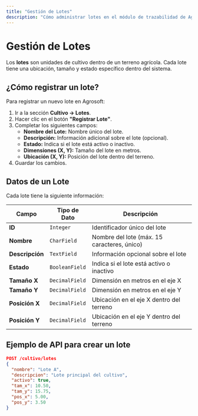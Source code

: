 ```yaml
---
title: "Gestión de Lotes"
description: "Cómo administrar lotes en el módulo de trazabilidad de Agrosoft."
---
```


# Gestión de Lotes

Los **lotes** son unidades de cultivo dentro de un terreno agrícola. Cada lote tiene una ubicación, tamaño y estado específico dentro del sistema.

## ¿Cómo registrar un lote?
Para registrar un nuevo lote en Agrosoft:
1. Ir a la sección **Cultivo → Lotes**.
2. Hacer clic en el botón **"Registrar Lote"**.
3. Completar los siguientes campos:
   - **Nombre del Lote:** Nombre único del lote.
   - **Descripción:** Información adicional sobre el lote (opcional).
   - **Estado:** Indica si el lote está activo o inactivo.
   - **Dimensiones (X, Y):** Tamaño del lote en metros.
   - **Ubicación (X, Y):** Posición del lote dentro del terreno.
4. Guardar los cambios.

## Datos de un Lote
Cada lote tiene la siguiente información:

| Campo           | Tipo de Dato  | Descripción |
|---------------|-------------|-------------|
| **ID**       | `Integer`    | Identificador único del lote |
| **Nombre**   | `CharField`  | Nombre del lote (máx. 15 caracteres, único) |
| **Descripción** | `TextField` | Información opcional sobre el lote |
| **Estado**   | `BooleanField` | Indica si el lote está activo o inactivo |
| **Tamaño X** | `DecimalField` | Dimensión en metros en el eje X |
| **Tamaño Y** | `DecimalField` | Dimensión en metros en el eje Y |
| **Posición X** | `DecimalField` | Ubicación en el eje X dentro del terreno |
| **Posición Y** | `DecimalField` | Ubicación en el eje Y dentro del terreno |

## Ejemplo de API para crear un lote
```json
POST /cultivo/lotes
{
  "nombre": "Lote A",
  "descripcion": "Lote principal del cultivo",
  "activo": true,
  "tam_x": 10.50,
  "tam_y": 15.75,
  "pos_x": 5.00,
  "pos_y": 3.50
}
